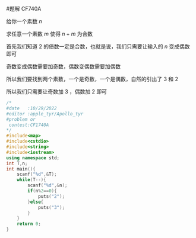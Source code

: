 #题解 CF740A

给你一个素数 $n$

求任意一个素数 $m$ 使得 $n+m$ 为合数

首先我们知道 $2$ 的倍数一定是合数，也就是说，我们只需要让输入的 $n$ 变成偶数即可

奇数变成偶数需要加奇数，偶数变偶数需要加偶数

所以我们要找到两个素数，一个是奇数，一个是偶数，自然的引出了 $3$ 和 $2$

所以我们只需要让奇数加 $3$ ，偶数加 $2$ 即可
```cpp
/*
#date	:10/29/2022
#editor	:apple_tyr/Apollo_tyr
#problem or
 contest:CF1740A 
*/
#include<map>
#include<cstdio>
#include<string>
#include<iostream>
using namespace std;
int T,n;
int main(){
	scanf("%d",&T);
	while(T--){
		scanf("%d",&n);
		if(n%2==0){
			puts("2");
		}else{
			puts("3");
		}
	} 
	return 0;
}

```
